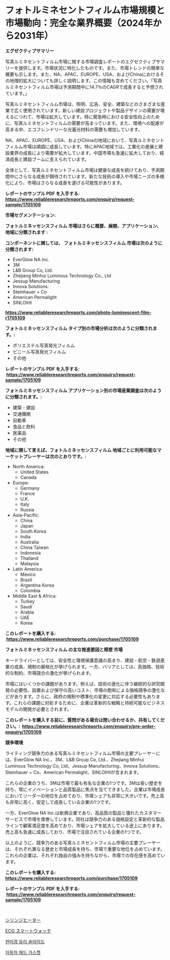 <p><h1>フォトルミネセントフィルム市場規模と市場動向：完全な業界概要（2024年から2031年）</h1></p><p><strong>エグゼクティブサマリー</strong></p>
<p><p>写真ルミネセントフィルム市場に関する市場調査レポートのエグゼクティブサマリーを提供します。市場状況に特化したものです。また、市場トレンドの簡単な概要も示します。また、NA、APAC、EUROPE、USA、およびChinaにおけるその地理的拡大についても詳しく説明します。この情報も含めてください。「写真ルミネセントフィルム市場は予測期間中に14.7％のCAGRで成長すると予想されています。」</p><p>写真ルミネセントフィルム市場は、照明、広告、安全、建築などのさまざまな産業で広く使用されています。新しい建設プロジェクトや製品デザインの需要が増えるにつれて、市場は拡大しています。特に緊急時における安全性向上のために、写真ルミネセントフィルムの需要が高まっています。また、環境への配慮が高まる中、エコフレンドリーな光蓄光材料の需要も増加しています。</p><p>NA、APAC、EUROPE、USA、およびChinaの地域において、写真ルミネセントフィルム市場は順調に成長しています。特にAPAC地域では、工業化の進展と建設業界の成長により需要が拡大しています。中国市場も急速に拡大しており、経済成長と建設ブームに支えられています。</p><p>全体として、写真ルミネセントフィルム市場は健康な成長を続けており、予測期間中にさらなる成長が期待されています。新たな技術の導入や市場ニーズの多様化により、市場はさらなる成長を遂げる可能性があります。</p></p>
<p><strong>レポートのサンプル PDF を入手する: <a href="https://www.reliableresearchreports.com/enquiry/request-sample/1705109">https://www.reliableresearchreports.com/enquiry/request-sample/1705109</a></strong></p>
<p><strong>市場セグメンテーション:</strong></p>
<p><strong> フォトルミネッセンスフィルム 市場はさらに概要、展開、アプリケーション、地域に分類されます :</strong></p>
<p><strong>コンポーネントに関しては、 フォトルミネッセンスフィルム 市場は次のように分類されます: &nbsp;</strong></p>
<p><ul><li>EverGlow NA Inc.</li><li>3M</li><li>L&B Group Co, Ltd.</li><li>Zhejiang Minhui Luminous Technology Co., Ltd</li><li>Jessup Manufacturing</li><li>Innova Solutions.</li><li>Steinhauer + Co</li><li>American Permalight</li><li>SINLOIHI</li></ul></p>
<p><strong><a href="https://www.reliableresearchreports.com/photo-luminescent-film-r1705109">https://www.reliableresearchreports.com/photo-luminescent-film-r1705109</a></strong></p>
<p><strong> フォトルミネッセンスフィルム タイプ別の市場分析は次のように分類されます。:</strong></p>
<p><ul><li>ポリエステル写真発光フィルム</li><li>ビニール写真発光フィルム</li><li>その他</li></ul></p>
<p><strong>レポートのサンプル PDF を入手する: &nbsp;<a href="https://www.reliableresearchreports.com/enquiry/request-sample/1705109">https://www.reliableresearchreports.com/enquiry/request-sample/1705109</a></strong></p>
<p><strong> フォトルミネッセンスフィルム アプリケーション別の市場産業調査は次のように分類されます。:</strong></p>
<p><ul><li>建築・建設</li><li>交通機関</li><li>自動車</li><li>食品と飲料</li><li>医薬品</li><li>その他</li></ul></p>
<p><strong>地域に関して言えば、フォトルミネッセンスフィルム 地域ごとに利用可能なマーケットプレーヤーは次のとおりです。:</strong></p>
<p><ul>
    <li>
        North America:
        <ul>
            <li>United States</li>
            <li>Canada</li>
        </ul>
    </li>
    <li>
        Europe:
        <ul>
            <li>Germany</li>
            <li>France</li>
            <li>U.K.</li>
            <li>Italy</li>
            <li>Russia</li>
        </ul>
    </li>
    <li>
        Asia-Pacific:
        <ul>
            <li>China</li>
            <li>Japan</li>
            <li>South Korea</li>
            <li>India</li>
            <li>Australia</li>
            <li>China Taiwan</li>
            <li>Indonesia</li>
            <li>Thailand</li>
            <li>Malaysia</li>
        </ul>
    </li>
    <li>
        Latin America:
        <ul>
            <li>Mexico</li>
            <li>Brazil</li>
            <li>Argentina Korea</li>
            <li>Colombia</li>
        </ul>
    </li>
    <li>
        Middle East & Africa:
        <ul>
            <li>Turkey</li>
            <li>Saudi</li>
            <li>Arabia</li>
            <li>UAE</li>
            <li>Korea</li>
        </ul>
    </li>
    </ul></p>
<p><strong>このレポートを購入する: &nbsp;<a href="https://www.reliableresearchreports.com/purchase/1705109">https://www.reliableresearchreports.com/purchase/1705109</a></strong></p>
<p><strong>フォトルミネッセンスフィルム の主な推進要因と障壁 市場</strong></p>
<p><p>キードライバーとしては、安全性と環境保護意識の高まり、建設・航空・鉄道産業の成長、規制の厳格化が挙げられます。一方、バリアとしては、高価格、技術的な制約、市場競合の激化が挙げられます。</p><p>市場にはいくつかの課題があります。例えば、技術の進化に伴う継続的な研究開発の必要性、設置および保守の高いコスト、市場の飽和による価格競争の激化などがあります。さらに、政府の規制や標準化の変更に対応する必要性もあります。これらの課題に対処するために、企業は革新的な戦略と持続可能なビジネスモデルの開発が必要とされます。</p></p>
<p><strong>このレポートを購入する前に、質問がある場合は問い合わせるか、共有してください。:&nbsp; <a href="https://www.reliableresearchreports.com/enquiry/pre-order-enquiry/1705109">https://www.reliableresearchreports.com/enquiry/pre-order-enquiry/1705109</a></strong></p>
<p><strong>競争環境</strong></p>
<p><p>ライティング競争力のある写真ルミネセントフィルム市場の主要プレーヤーには、EverGlow NA Inc.、3M、L&B Group Co, Ltd.、Zhejiang Minhui Luminous Technology Co, Ltd、Jessup Manufacturing、Innova Solutions、Steinhauer + Co、American Permalight、SINLOIHIが含まれます。</p><p>これらの企業のうち、3Mは市場で最も有名な企業の1つです。3Mは長い歴史を持ち、常にイノベーションと品質製品に焦点を当ててきました。企業は市場成長においてリーダーの地位を占めており、市場シェアも非常に大きいです。売上高も非常に高く、安定して成長している企業の1つです。</p><p>一方、EverGlow NA Inc.は新興企業であり、高品質の製品と優れたカスタマーサービスで市場を席巻しています。同社は競争力のある価格設定と革新的な製品ラインで顧客満足度を高めており、市場シェアを拡大している途上にあります。売上高も急速に成長しており、市場で注目されている企業の1つです。</p><p>以上のように、競争力のある写真ルミネセントフィルム市場の主要プレーヤーは、それぞれ異なる歴史と市場成長を持ち、市場で重要な地位を占めています。これらの企業は、それぞれ独自の強みを持ちながら、市場での存在感を高めています。</p></p>
<p><strong>このレポートを購入する: &nbsp; <a href="https://www.reliableresearchreports.com/purchase/1705109">https://www.reliableresearchreports.com/purchase/1705109</a></strong></p>
<p><strong>レポートのサンプル PDF を入手する: &nbsp;<a href="https://www.reliableresearchreports.com/enquiry/request-sample/1705109">https://www.reliableresearchreports.com/enquiry/request-sample/1705109</a></strong><strong></strong></p>
<p>&nbsp;</p>
<p><p><a href="https://medium.com/@matteills7854/%E3%82%B7%E3%83%AA%E3%83%B3%E3%82%B8%E3%83%92%E3%83%BC%E3%82%BF%E3%83%BC%E5%B8%82%E5%A0%B4%E3%81%AE%E8%A6%8F%E6%A8%A1-cagr-%E3%83%88%E3%83%AC%E3%83%B3%E3%83%89-2024-2030-cbd87428a29e">シリンジヒーター</a></p><p><a href="https://medium.com/@jefferyyan895/%E5%BF%83%E9%9B%BB%E5%9B%B3%E3%82%B9%E3%83%9E%E3%83%BC%E3%83%88%E3%82%A6%E3%82%A9%E3%83%83%E3%83%81%E5%B8%82%E5%A0%B4-%E5%B8%82%E5%A0%B4%E3%82%B7%E3%82%A7%E3%82%A2-%E5%B8%82%E5%A0%B4%E5%8B%95%E5%90%91-%E3%81%8A%E3%82%88%E3%81%B3%E5%B0%86%E6%9D%A5%E3%81%AE%E6%88%90%E9%95%B7%E3%82%92%E6%8E%A2%E3%82%8B-328ec47756e0">ECG スマートウォッチ</a></p><p><a href="https://medium.com/@crumbles67678/%ED%98%84%EB%AF%B8%EA%B2%BD-%EC%9C%A0%EB%A6%AC-%EC%8A%AC%EB%9D%BC%EC%9D%B4%EB%93%9C-%EC%8B%9C%EC%9E%A5-%EC%84%B1%EA%B3%B5%EC%A0%81%EC%9D%B8-%EB%B9%84%EC%A6%88%EB%8B%88%EC%8A%A4-%EC%A0%84%EB%9E%B5%EC%9D%98-%EC%97%B4%EC%87%A0-2031%EB%85%84%EA%B9%8C%EC%A7%80%EC%9D%98-%EC%98%88%EC%B8%A1-dbc6d394402c">현미경 유리 슬라이드</a></p><p><a href="https://medium.com/@bud567768/%EC%9E%90%EB%8F%99%EC%B0%A8-%ED%97%A4%EB%93%9C-%EA%B0%84%ED%8C%90-%EC%8B%9C%EC%9E%A5-%EC%A0%84%EB%A7%9D-%EC%82%B0%EC%97%85-%EA%B0%9C%EC%9A%94-%EB%B0%8F-%EC%98%88%EC%B8%A1-2024%EB%85%84%EB%B6%80%ED%84%B0-2031%EB%85%84-c4c8ca1a1a0f">자동차 헤드 가스켓</a></p></p>